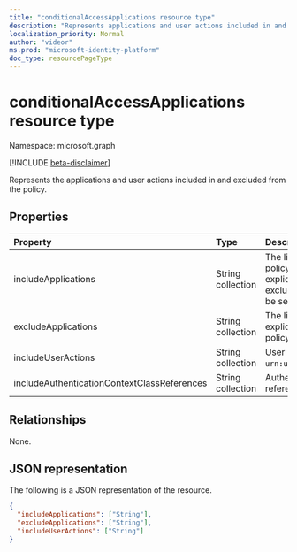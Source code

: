 ```yaml
---
title: "conditionalAccessApplications resource type"
description: "Represents applications and user actions included in and excluded from the policy scope."
localization_priority: Normal
author: "videor"
ms.prod: "microsoft-identity-platform"
doc_type: resourcePageType
---
```


# conditionalAccessApplications resource type

Namespace: microsoft.graph

[!INCLUDE [beta-disclaimer](../../includes/beta-disclaimer.md)]

Represents the applications and user actions included in and excluded from the policy.

## Properties

| Property | Type | Description |
|:-------- |:---- |:----------- |
| includeApplications | String collection | The list of application IDs the policy applies to, unless explicitly excluded (in excludeApplications). Can also be set to `All`. |
| excludeApplications | String collection | The list of application IDs explicitly excluded from the policy. |
| includeUserActions | String collection | User actions to include (e.g. `urn:user:registersecurityinfo`) |
| includeAuthenticationContextClassReferences | String collection | Authentication context class references to include (e.g. `c1`) |

## Relationships

None.

## JSON representation

The following is a JSON representation of the resource.

<!-- {
  "blockType": "resource",
  "optionalProperties": [
    "includeApplications",
    "excludeApplications",
    "includeUserActions"
  ],
  "@odata.type": "microsoft.graph.conditionalAccessApplications"
}-->

```json
{
  "includeApplications": ["String"],
  "excludeApplications": ["String"],
  "includeUserActions": ["String"]
}
```

<!-- uuid: 16cd6b66-4b1a-43a1-adaf-3a886856ed98
2019-02-04 14:57:30 UTC -->
<!-- {
  "type": "#page.annotation",
  "description": "conditionalAccessApplications resource",
  "keywords": "",
  "section": "documentation",
  "tocPath": ""
}-->


